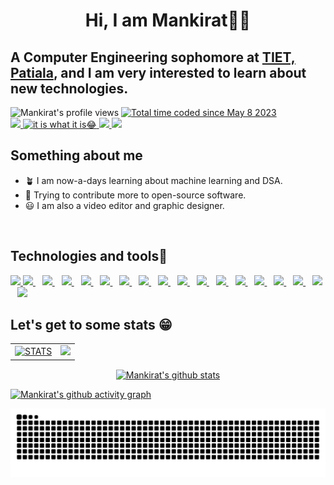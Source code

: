 <h1 align="center">Hi, I am Mankirat👋🏻</h1>
<h2>A Computer Engineering sophomore at <a href="https://www.thapar.edu">TIET, Patiala</a>, and I am very interested to learn about new technologies.</h2>
<div style="display:inline-block">
  <img src="https://komarev.com/ghpvc/?username=MankiratSingh1315&label=Profile%20views&color=0eed4a&style=for-the-badge" alt="Mankirat's profile views" />
  <a href="https://wakatime.com/@6c4560a5-693d-422a-a2c0-518eec177837"><img src="https://wakatime.com/badge/user/6c4560a5-693d-422a-a2c0-518eec177837.svg?style=for-the-badge" alt="Total time coded since May 8 2023" /></a></br>
  <a href="https://www.linkedin.com/in/mankiratsingh1315/" style="decoration:none">
    <img src="https://img.shields.io/badge/LinkedIn-0077B5?style=for-the-badge&logo=linkedin&logoColor=white"/>
  </a>
  <a href="https://github.com/MankiratSingh1315" style="decoration:none">
    <img src="https://img.shields.io/badge/GitHub-100000?style=for-the-badge&logo=github&logoColor=white" title="it is what it is😂">
  </a>
  <a href="mailto:msingh2_be22@thapar.edu" style="decoration:none">
    <img src="https://img.shields.io/badge/Gmail-D14836?style=for-the-badge&logo=gmail&logoColor=white"/>
  </a>
  <a href="https://www.instagram.com/mankiratsingh1315/" style="decoration:none">
    <img src="https://img.shields.io/badge/Instagram-E4405F?style=for-the-badge&logo=instagram&logoColor=white"/>
  </a>
</div>
<br>
<div>
  <h2>Something about me</h2>
  <ul>
    <li> 🪴 I am now-a-days learning about machine learning and DSA.</li>
    <li> 🚀 Trying to contribute more to open-source software.</li>
    <li> 😃 I am also a video editor and graphic designer.</li>
  </ul>
</div>
<br>
<div>
  <h2>Technologies and tools🤖</h2>
  <div style="display:inline-block">
    <a href="https://archlinux.org/" title="I Use Arch BTW :D">
      <img src="https://github.com/MankiratSingh1315/MankiratSingh1315/assets/120726854/d35346d7-4226-4eff-97a9-7a8cdc526291" height=45/>
    </a>
    <a href="https://www.w3schools.com/c/c_intro.php">
      <img src="https://github.com/MankiratSingh1315/MankiratSingh1315/assets/120726854/cd259c7c-7d7d-47c0-b83a-400743e22b6e" height=45/>
    </a>&ensp;	
    <a href="https://www.w3schools.com/cpp/default.asp">
      <img src="https://github.com/MankiratSingh1315/MankiratSingh1315/assets/120726854/ce0f9687-5217-4fc6-8fcb-535d07d0e8cc" height=45/>
    </a>&ensp;	
    <a href="https://flutter.dev/">
      <img src="https://github.com/MankiratSingh1315/MankiratSingh1315/assets/120726854/18f5028f-cd75-413a-a2bf-3fa67356d789" height=45/>
    </a>&ensp;	
    <a href="https://dart.dev/">
      <img src="https://github.com/MankiratSingh1315/MankiratSingh1315/assets/120726854/f6114b41-272d-4e6f-b3d0-db25d0f9f376" height=45/>
    </a>&ensp;	
    <a href="https://www.w3schools.com/html/">
      <img src="https://github.com/MankiratSingh1315/MankiratSingh1315/assets/120726854/6d9adb54-4681-4e2b-be26-149470cb3e60" height=45/>
    </a>&ensp;	
    <a href="https://www.w3.org/Style/CSS/Overview.en.html">
      <img src="https://github.com/MankiratSingh1315/MankiratSingh1315/assets/120726854/2efe6403-1dec-4c6c-b826-649d62d8c470" height=45/>
    </a>&ensp;	
    <a href="https://developer.mozilla.org/en-US/docs/Web/JavaScript">
      <img src="https://github.com/MankiratSingh1315/MankiratSingh1315/assets/120726854/4f35c131-b0a2-4bfe-a53e-4c9addccfc8c" height=45/>
    </a>&ensp;	
    <a href="https://nodejs.org/en">
      <img src="https://github.com/MankiratSingh1315/MankiratSingh1315/assets/120726854/a55faa23-c8b8-456e-866b-9f7ec6225a87" height=45/>
    </a>&ensp;	
    <a href="https://www.mongodb.com/">
      <img src="https://github.com/MankiratSingh1315/MankiratSingh1315/assets/120726854/01ae1e20-f653-49f1-a6ef-064d868c4a8b" height=45/>
    </a>&ensp;	
    <a href="https://www.mysql.com/">
      <img src="https://github.com/MankiratSingh1315/MankiratSingh1315/assets/120726854/7dd67cad-148f-4943-b42b-abc3a590b991" height=45/>
    </a>&ensp;
    <a href="https://www.python.org/">
      <img src="https://github.com/MankiratSingh1315/MankiratSingh1315/assets/120726854/5a76893d-54b8-4e4b-95c1-2453dffb6ea6" height=45/>
    </a>&ensp;
    <a href="https://flask.palletsprojects.com/">
      <img src="https://github.com/MankiratSingh1315/MankiratSingh1315/assets/120726854/4bb88e8c-acd6-481e-b3aa-a62dc65e879d" height=45/>
    </a>&ensp;
    <a href="https://www.react.dev/">
      <img src="https://github.com/MankiratSingh1315/MankiratSingh1315/assets/120726854/53bfb558-774b-4d2b-8a01-da06f01f5998" height=45/>
    </a>&ensp;
    <a href="https://www.notion.so/">
      <img src="https://github.com/MankiratSingh1315/MankiratSingh1315/assets/120726854/8e634307-4c5c-4132-9a47-28eb4ff06a1a" height=45/>
    </a>&ensp;
    <a href="https://www.xubuntu.org/">
      <img src="https://github.com/MankiratSingh1315/MankiratSingh1315/assets/120726854/fc6cb35d-c1f6-4ec2-a2e2-f6cce626aa4b" height=45/>
    </a>&ensp;
    <a href="https://www.ubuntu.com/">
      <img src="https://github.com/MankiratSingh1315/MankiratSingh1315/assets/120726854/f3b8ff21-c08d-4b83-a054-f15a3e1a28af" height=45/>
    </a>&ensp;
    <a href="https://firebase.google.com/">
      <img src="https://github.com/MankiratSingh1315/MankiratSingh1315/assets/120726854/91bccba5-5b67-46bd-b14f-0b26b5ca1906" height=45/>
    </a>

  </div>
  <br>
  <div>
    <h2>Let's get to some stats 😁</h2>
    <p align="center">
      <table>
        <tr>
      <td><a href="https://github.com/MankiratSingh1315" align="center"><img alt="STATS" src="https://github-readme-stats.vercel.app/api?username=MankiratSingh1315&show_icons=true&theme=gotham"></a></td>
    <td><img src="https://github-readme-streak-stats.herokuapp.com/?user=MankiratSingh1315&theme=gotham&hide_border=false&border_radius=4.5&locale=en&date_format=&mode=daily&exclude_days=&sections=total%2Ccurrent%2Clongest&type=svg&background-type=gradient&properties=background"/></td>
        </tr>
      </table>
  </p>
    <p align="center">
       <a href="https://github.com/MankiratSingh1315"><img height="auto" align="center" alt="Mankirat's github stats" 
         src="https://github-profile-trophy.vercel.app/?username=MankiratSingh1315&row=1&column=7&theme=darkhub&margin-w=15e" /></a> 
  </div>

    
  [![Mankirat's github activity graph](https://github-readme-activity-graph.vercel.app/graph?username=MankiratSingh1315&theme=tokyo-night)](https://github.com/MankiratSingh1315)
  
</div>

<img style="margin-bottom:20px;display:flex;flex:1" src="https://raw.githubusercontent.com/MankiratSingh1315/MankiratSingh1315/output/github-contribution-grid-snake.svg" />
